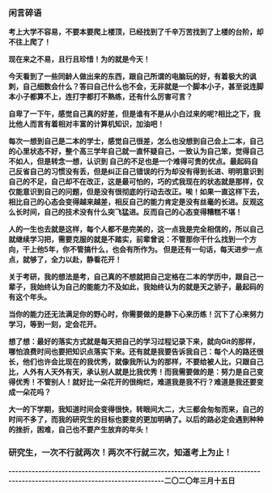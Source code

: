 ### **闲言碎语**

**考上大学不容易，不要本要爬上楼顶，已经找到了千辛万苦找到了上楼的台阶，却不往上爬了！**

**现在来之不易，且行且珍惜！为的就是今天！**

**今天看到了一些同龄人做出来的东西，跟自己所谓的电脑玩的好，有着极大的讽刺，自己细数会什么？答曰自己什么也不会，无非就是一个脚本小子，甚至说连脚本小子都算不上，连打字都打不熟练，还有什么厉害可言？**

**自卑了一下午，感觉自己真的好差，但是谁有不是从小白过来的呢?相比之下，我比他人而言有着相对丰富的计算机知识，加油吧！**

**每次一想到自己是二本的学士，感觉自己很差，怎么也没想到自己会上二本，自己的心里状态不好，整个高三学年自己就一直怀疑自己，一致认为自己笨，觉得自己不如人，但是转念一想，认识到 自己的不足也是一个难得可贵的优点。最起码自己反省自己的习惯没有丢，但是纠正自己错误的行为却没有得到长进、明明意识到自己的不足，自己却不在改正，这是最可怕的，巧的式我现在的状态就是那样，仅仅能意识到自己的问题，但是没有很彻底的行动去改正。唉！如果一直这样下去，相比自己的心态会变得越来越差，相反自己的能力肯定是没有丝毫的长进。反观这么长时间，自己的技术没有什么突飞猛进。反而自己的心态变得糟糕不堪！**

**人的一生也去就是这样，每个人都不是完美的，这一点我是完全相信的，所以自己就继续学习把，需要克服的就是不踏实，前辈曾说：不管那你干什么找到一个方向，干上他5年，你不管搞什么，也会有所作为。 但是还有一句话，每天进步一点点，就够了，全力以赴，静看花开！**

**关于考研，我的想法是考，自己真的不想就把自己定格在二本的学历中，跟自己一辈子，我始终认为自己的能能力不及如此，我始终认为的就是天之骄子，最起码的有这个年头。**

**当你的能力还无法满足你的野心时，你需要做的是静下心来历练！沉下了心来努力学习，等到一刻，定会花开。**

**想了想：最好的落实方式就是每天把自己的学习过程记录下来，就向Git的那样，哪怕浪费时间也要把知识点落实下来。还有就是我要告诉我自己：每个人的路还很长，他们也许会比现在的我优秀，就像我所认为的那样，不要给被人比，只跟自己比，人外有人天外有天，承认别人就是比我优秀！而我需要做的是：努力是自己变得优秀！不管别人！就好比一朵花开的很绚烂，难道我是我不行？难道是我还要变成一朵花吗？**

**大一的下学期，我知道时间会变得很快，转眼间大二，大三都会匆匆而来，自己的时间不多了，而我的研究生的目标也要变的更加明确了。以后的路必定会遇到种种的挫折，困难，自己也不要产生放弃的年头！**

### **研究生，一次不行就两次！两次不行就三次，知道考上为止！**

**---------------------------------------------------------------------------------------------------------------------------二〇二〇年三月十五日**

